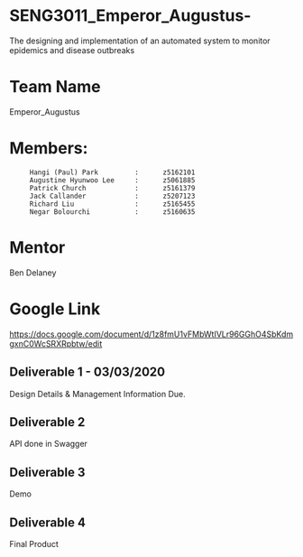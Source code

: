 # SENG3011_Emperor_Augustus-
  The designing and implementation of an automated system to monitor epidemics and disease outbreaks    

  # Team Name
  Emperor_Augustus

  # Members:
         Hangi (Paul) Park         :      z5162101   
         Augustine Hyunwoo Lee     :      z5061885  
         Patrick Church            :      z5161379
         Jack Callander            :      z5207123
         Richard Liu               :      z5165455
         Negar Bolourchi           :      z5160635

  # Mentor
  Ben Delaney

  # Google Link
  https://docs.google.com/document/d/1z8fmU1vFMbWtIVLr96GGhO4SbKdmgxnC0WcSRXRpbtw/edit

  ## Deliverable 1 - 03/03/2020
  Design Details & Management Information Due.

  ## Deliverable 2
  API done in Swagger

  ## Deliverable 3
  Demo

  ## Deliverable 4
  Final Product
